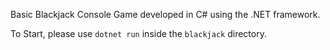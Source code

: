 Basic Blackjack Console Game developed in C# using the .NET framework.

To Start, please use `dotnet run` inside the `blackjack` directory.
